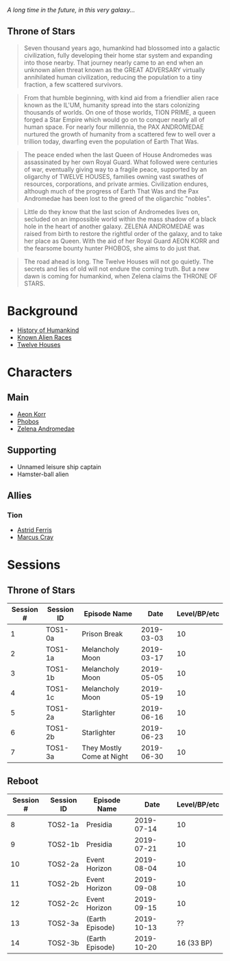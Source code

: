 
_A long time in the future, in this very galaxy..._

## Throne of Stars

> Seven thousand years ago, humankind had blossomed into a galactic civilization, fully developing their home star system and expanding into those nearby. That journey nearly came to an end when an unknown alien threat known as the GREAT ADVERSARY virtually annihilated human civilization, reducing the population to a tiny fraction, a few scattered survivors.

> From that humble beginning, with kind aid from a friendlier alien race known as the IL'UM, humanity spread into the stars colonizing thousands of worlds. On one of those worlds, TION PRIME, a queen forged a Star Empire which would go on to conquer nearly all of human space. For nearly four millennia, the PAX ANDROMEDAE nurtured the growth of humanity from a scattered few to well over a trillion today, dwarfing even the population of Earth That Was.

> The peace ended when the last Queen of House Andromedes was assassinated by her own Royal Guard. What followed were centuries of war, eventually giving way to a fragile peace, supported by an oligarchy of TWELVE HOUSES, families owning vast swathes of resources, corporations, and private armies. Civilization endures, although much of the progress of Earth That Was and the Pax Andromedae has been lost to the greed of the oligarchic "nobles".

> Little do they know that the last scion of Andromedes lives on, secluded on an impossible world within the mass shadow of a black hole in the heart of another galaxy. ZELENA ANDROMEDAE was raised from birth to restore the rightful order of the galaxy, and to take her place as Queen. With the aid of her Royal Guard AEON KORR and the fearsome bounty hunter PHOBOS, she aims to do just that.

> The road ahead is long. The Twelve Houses will not go quietly. The secrets and lies of old will not endure the coming truth. But a new dawn is coming for humankind, when Zelena claims the THRONE OF STARS.


# Background
+ [History of Humankind](./background/History%20of%20Humankind.md)
+ [Known Alien Races](./background/Known%20Alien%20Races.md)
+ [Twelve Houses](./background/Twelve%20Houses.md)


# Characters

## Main
+ [Aeon Korr](./characters/Aeon%20Korr.md)
+ [Phobos](./characters/Phobos.md)
+ [Zelena Andromedae](./characters/Zelena%20Andromedae.md)

## Supporting
+ Unnamed leisure ship captain
+ Hamster-ball alien

## Allies

### Tion
+ [Astrid Ferris]()
+ [Marcus Cray]()



# Sessions

## Throne of Stars
| Session # | Session ID | Episode Name              | Date       | Level/BP/etc |
| --------- | ---------- | ------------------------- | ---------- | ------------ |
| 1         | TOS1-0a    | Prison Break              | 2019-03-03 | 10           |
| 2         | TOS1-1a    | Melancholy Moon           | 2019-03-17 | 10           |
| 3         | TOS1-1b    | Melancholy Moon           | 2019-05-05 | 10           |
| 4         | TOS1-1c    | Melancholy Moon           | 2019-05-19 | 10           |
| 5         | TOS1-2a    | Starlighter               | 2019-06-16 | 10           |
| 6         | TOS1-2b    | Starlighter               | 2019-06-23 | 10           |
| 7         | TOS1-3a    | They Mostly Come at Night | 2019-06-30 | 10           |

## Reboot
| Session # | Session ID | Episode Name              | Date       | Level/BP/etc |
| --------- | ---------- | ------------------------- | ---------- | ------------ |
| 8         | TOS2-1a    | Presidia                  | 2019-07-14 | 10           |
| 9         | TOS2-1b    | Presidia                  | 2019-07-21 | 10           |
| 10        | TOS2-2a    | Event Horizon             | 2019-08-04 | 10           |
| 11        | TOS2-2b    | Event Horizon             | 2019-09-08 | 10           |
| 12        | TOS2-2c    | Event Horizon             | 2019-09-15 | 10           |
| 13        | TOS2-3a    | (Earth Episode)           | 2019-10-13 | ??           |
| 14        | TOS2-3b    | (Earth Episode)           | 2019-10-20 | 16 (33 BP)   |

